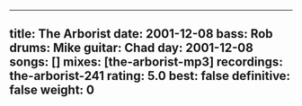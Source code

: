 
---
title: The Arborist
date: 2001-12-08
bass:	Rob
drums:	Mike
guitar:	Chad
day: 2001-12-08
songs: []
mixes: [the-arborist-mp3]
recordings: the-arborist-241
rating: 5.0
best: false
definitive: false
weight: 0
---
